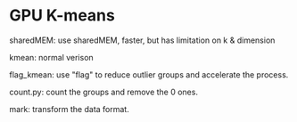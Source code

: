 # GPU K-means

sharedMEM: use sharedMEM, faster, but has limitation on k & dimension

kmean: normal verison

flag_kmean: use "flag" to reduce outlier groups and accelerate the process.




count.py: count the groups and remove the 0 ones.

mark: transform the data format.
